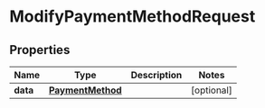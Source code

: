 

# ModifyPaymentMethodRequest


## Properties

| Name | Type | Description | Notes |
|------------ | ------------- | ------------- | -------------|
|**data** | [**PaymentMethod**](PaymentMethod.md) |  |  [optional] |



